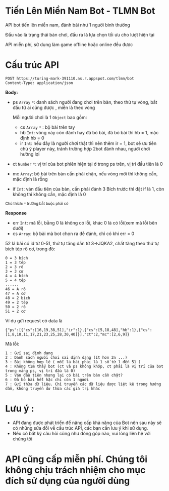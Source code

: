 # Tiến Lên Miền Nam Bot - TLMN Bot
API bot tiến lên miền nam, đánh bài như 1 người bình thường

Đầu vào là trạng thái bàn chơi, đầu ra là lựa chọn tối ưu cho lượt hiện tại

API miễn phí, sử dụng làm game offline hoặc online đều được
# Cấu trúc API
```
POST https://turing-mark-391110.as.r.appspot.com/tlmn/bot
Content-Type: application/json
```
**Body:**

- ps `Array` `*`: danh sách người đang chơi trên bàn, theo thứ tự vòng, bắt đầu từ ai cũng được , miễn là theo vòng
  
  Mỗi người chơi là 1 `Object` bao gồm:
  - cs `Array` `*` : bộ bài trên tay
  - hb `Int`: vòng này còn đánh hay đã bỏ bài, đã bỏ bài thì hb = 1, mặc định hb = 0
  - ir `Int`: nếu đây là người chơi thật thì nên thêm ir = 1, bot sẽ ưu tiên chú ý player này, tránh trường hợp 2bot đánh nhau, người chơi hưởng lợi
- ct `Number` `*`: vị trí của bot phiên hiện tại ở trong ps trên, vị trí đầu tiên là 0
- mc `Array`: bộ bài trên bàn cần phải chặn, nếu vòng mới thì không cần, mặc định là rỗng
- if `Int`: ván đầu tiên của bàn, cần phải đánh 3 Bích trước thì đặt if là 1, còn không thì không cần, mặc định là 0

<sub>Chú thích: 
  `*` trường bắt buộc phải có
</sub>

**Response**
- err `Int`: mã lỗi, bằng 0 là không có lỗi, khác 0 là có lỗi(xem mã lỗi bên dưới)
- cs `Array`: bộ bài mà bot chọn ra để đánh, chỉ có khi err = 0

52 lá bài có id từ 0-51, thứ tự tăng dần từ 3->JQKA2, chất tăng theo thứ tự bích tép rô cơ, trong đó:
```
0 = 3 bích
1 = 3 tép
2 = 3 rô
3 = 3 cơ
4 = 4 bích
5 = 4 tép
......
46 = A rô
47 = A cơ
48 = 2 bích
49 = 2 tép
50 = 2 rô
51 = 2 cơ
```
Ví dụ gửi request có data là
```
{"ps":[{"cs":[16,19,38,51],"ir":1},{"cs":[5,18,48],"hb":1},{"cs":[1,8,10,11,17,21,23,25,28,30,40]}],"ct":2,"mc":[2,6,9]}
```
Mã lỗi:
```
1 : Gửi sai định dạng
2 : Danh sách người chơi sai định dạng (ít hơn 2n ...)
3 : Bài không hợp lệ ( mỗi lá bài phải là 1 số từ 1 đến 51 )
4 : Không tìm thấy bot (ct và ps không khớp, ct phải là vị trí của bot trong mảng ps, vị trí đầu là 0)
5 : Ván đầu tiên nhưng lại có bài trên bàn cần chặt?
6 : Đã bỏ bài hết hặc chỉ còn 1 người
7 : Gửi thừa dữ liệu. Chỉ truyền các dữ liệu được liệt kê trong hướng dẫn, không truyền dư thừa các giá trị khác
```

# Lưu ý :
- API đang được phát triển để nâng cấp khả năng của Bot nên sau này sẽ có những sửa đổi về cấu trúc API, các bạn cần lưu ý khi sử dụng.
- Nếu có bất kỳ câu hỏi cũng như đóng góp nào, vui lòng liên hệ với chúng tôi

# API cũng cấp miễn phí. Chúng tôi không chịu trách nhiệm cho mục đích sử dụng của người dùng
